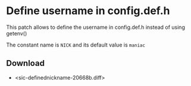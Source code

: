 # Define username in config.def.h

This patch allows to define the username in config.def.h instead of using getenv()

The constant name is `NICK` and its default value is `maniac`

## Download

* <sic-definednickname-20668b.diff>
